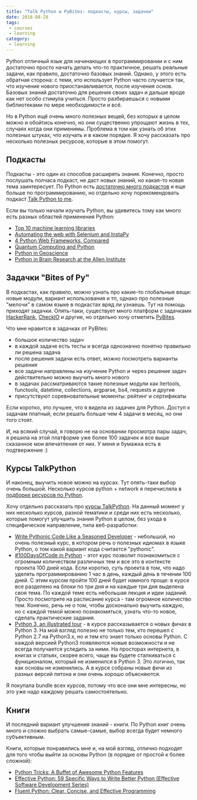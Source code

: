 ```yaml
---
title: "Talk Python и PyBites: подкасты, курсы, задачки"
date: 2018-08-28
tags:
 - courses
 - learning
category:
 - learning
---
```


Python отличный язык для начинающих в программировании и с ним достаточно просто начать делать что-то практичное, решать реальные задачи, как правило, достаточно базовых знаний.
Однако, у этого есть обратная сторона: с теми, кто использует Python часто случается так, что изучение нового приостанавливается, после изучения основ. Базовых знаний достаточно для решения своих задач и дальше вроде как нет особо стимула учиться. Просто разбираешься с новыми библиотеками по мере необходимости и всё.

Но в Python ещё очень много полезных вещей, без которых в целом можно и обойтись конечно, но они существенно упрощают жизнь в тех, случаях когда они применимы.
Проблема в том как узнать об этих полезных штуках, что изучать и в каком порядке. Я хочу рассказать про несколько полезных ресурсов, которые в этом помогут.

## Подкасты

Подкасты - это один из способов расширять знания. Конечно, просто послушать полчаса подкаст, не даст новых знаний, но какая-то новая тема заинтересует.
По Python есть [достаточно много подкастов](https://www.fullstackpython.com/best-python-podcasts.html) и еще больше по программированию, но отдельно хочу порекомендовать подкаст [Talk Python to me](https://talkpython.fm/).

Если вы только начали изучать Python, вы удивитесь тому как много есть разных областей применения Python:

* [Top 10 machine learning libraries](https://talkpython.fm/episodes/show/131/top-10-machine-learning-libraries)
* [Automating the web with Selenium and InstaPy](https://talkpython.fm/episodes/show/142/automating-the-web-with-selenium-and-instapy)
* [4 Python Web Frameworks, Compared](https://talkpython.fm/episodes/show/149/4-python-web-frameworks-compared)
* [Quantum Computing and Python](https://talkpython.fm/episodes/show/158/quantum-computing-and-python)
* [Python in Geoscience](https://talkpython.fm/episodes/show/163/python-in-geoscience)
* [Python in Brain Research at the Allen Institute](https://talkpython.fm/episodes/show/164/python-in-brain-research-at-the-allen-institute)

## Задачки "Bites of Py"

В подкастах, как правило, можно узнать про какие-то глобальные вещи: новые модули, вариант использования и тп, однако про полезные "мелочи" в самом языке в подкастах вряд ли узнаешь.
Тут на помощь приходят задачки. Опять-таки, существует много платформ с задачками [HackerRank](https://www.hackerrank.com/), [CheckIO](https://checkio.org/) и другие, но отдельно хочу отметить [PyBites](https://codechalleng.es).

Что мне нравится в задачках от PyBites:

* большое количество задач
* в каждой задаче есть тесты и всегда однозначно понятно правильно ли решена задача
* после решения задачи есть ответ, можно посмотреть варианты решения
* все задачи направлены на изучение Python и через решение задач действительно можно выучить много нового
* в задачах рассматриваются такие полезные модули как itertools, functools, datetime, collections, argparse, bs4, requests и другие
* присутствуют соревновательные моменты: рейтинг и сертификаты

Если коротко, это лучшее, что я видела из задачек для Python.
Доступ к задачам платный, если решать больше чем 4 задачи в месяц, но они того стоят.

И, на всякий случай, я говорю не на основании просмотра пары задач, я решила на этой платформе уже более 100 задачек и все выше сказанное мои впечатления от них.
У меня и бумажка есть в подтвержение :)

## Курсы TalkPython

И наконец, выучить новое можно на курсах. Тут опять-таки выбор очень большой. Несколько курсов python + network я перечисляла в [подборке ресурсов по Python](https://natenka.github.io/pyneng-resources/).

Хочу отдельно рассказать про [курсы TalkPython](https://training.talkpython.fm/courses/all). На данный момент у них несколько курсов, разной тематики и среди них есть несколько, которые помогут улучшить знания Python в целом, без ухода в специфическое направление, типа веб-разработки:

* [Write Pythonic Code Like a Seasoned Developer](https://training.talkpython.fm/courses/explore_pythonic_code/write-pythonic-code-like-a-seasoned-developer) - небольшой, но очень полезный курс, в котором речь о полезных идиомах в языке Python, о том какой вариант кода считается "pythonic". 
* [#100DaysOfCode in Python](https://training.talkpython.fm/courses/explore_100days_in_python/100-days-of-code-in-python) - этот курс позволит познакомиться с огромным количеством различных тем и все это в контексте проекта 100 дней кода. Если коротко, суть проекта в том, что надо уделять программированию 1 час в день, каждый день в течении 100 дней. С этим курсом пройти 100 дней будет намного проще: в курсе все разделено на блоки по три дня и на каждые три дня выделена своя тема. По каждой теме есть небольшая лекция и идеи заданий. Просто посмотрите на расписание курса - там огромное количество тем. Конечно, речь не о том, чтобы досконально выучить каждую, но с каждой темой можно познакомиться, узнать что-то новое, сделать практические задания.
* [Python 3, an illustrated tour](https://training.talkpython.fm/courses/explore_python3/python-3-illustrated-tour) - в курсе рассказывается о новых фичах в Python 3. На мой взгляд полезно не только тем, кто перешел с Python 2.7 на Python3.x, но и тем кто знает только основы Python. С каждой версией Python3 появляются новые возможности и не всегда получается уследить за ними. На просторах интернета, в книгах и статьях, скорее всего, чаще вы будете сталкиваться с функционалом, который не изменился в Python 3. Это логично, так как основы не изменились. А в курсе собраны новые фичи из разных версий питона и они очень хорошо объясняются.

Я покупала bundle всех курсов, потому что все они мне интересны, но это уже надо каждому решать самостоятельно.

## Книги

И последний вариант улучшения знаний - книги. По Python книг очень много и сложно выбрать самые-самые, выбор всегда будет немного субъективным.

Книги, которые понравились мне и, на мой взгляд, отлично подходят для того чтобы выйти за основы Python (в порядке от простой к более сложной):

* [Python Tricks: A Buffet of Awesome Python Features](https://www.amazon.com/Python-Tricks-Buffet-Awesome-Features/dp/1775093301)
* [Effective Python: 59 Specific Ways to Write Better Python (Effective Software Development Series)](https://www.amazon.com/Effective-Python-Specific-Software-Development-ebook/dp/B00TKGY0GU/)
* [Fluent Python: Clear, Concise, and Effective Programming](https://www.amazon.com/Fluent-Python-Concise-Effective-Programming-ebook/dp/B0131L3PW4/)


